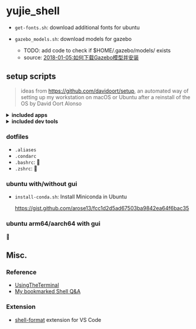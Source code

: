 # yujie_shell

- `get-fonts.sh`: download additional fonts for ubuntu

- `gazebo_models.sh`: download models for gazebo
    - TODO: add code to check if $HOME/.gazebo/models/ exists
    - source: [2018-01-05:如何下载Gazebo模型并安装](https://www.jianshu.com/p/ca229733c22a)

## setup scripts

> ideas from <https://github.com/davidoort/setup>, an automated way of setting up my workstation on macOS or Ubuntu after a reinstall of the OS by David Oort Alonso

<details>
    <summary><b>included apps</b></summary>
        <div align="left">
            <ul>
                <li>Chrome</li>
            </ul>
        </div>
</details>

<details>
    <summary><b>included dev tools</b></summary>
        <div align="left">
            <ul>
                <li>VS code</li>
            </ul>
        </div>
</details>

### dotfiles

- `.aliases`
- `.condarc`
- `.bashrc`: 🚧
- `.zshrc`: 🚧

### ubuntu with/without gui

- `install-conda.sh`: Install Miniconda in Ubuntu

    https://gist.github.com/arose13/fcc1d2d5ad67503ba9842ea64f6bac35

### ubuntu arm64/aarch64 with gui

🚧

## Misc.

### Reference

- [UsingTheTerminal](https://help.ubuntu.com/community/UsingTheTerminal)
- [My bookmarked Shell Q&A](https://www.notion.so/yujiehe/Shell-scripts-Q-A-fb3ebb4dcf1b42bf8a99fb0a52241e60)

### Extension

- [shell-format](https://marketplace.visualstudio.com/items?itemName=foxundermoon.shell-format) extension for VS Code
